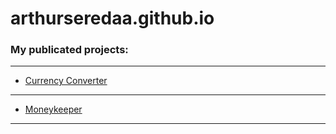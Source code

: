 # arthurseredaa.github.io
### My publicated projects:
-----
+ [Currency Converter][1]
-----
+ [Moneykeeper][2]
-----
[1]:  https://arthurseredaa.github.io/currency/index.html "Конвертер валюты UAH -> USD"
[2]: https://arthurseredaa.github.io/moneykeeper/index.html "Учет расходов/доходов и прочее"
